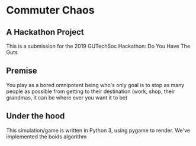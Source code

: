 # Commuter Chaos
## A Hackathon Project
This is a submission for the 2019 GUTechSoc Hackathon: Do You Have The Guts

## Premise
You play as a bored omnipotent being who's only goal is to stop as many people as
possible from getting to their destination (work, shop, their grandmas, it can be
where ever you want it to be)

## Under the hood
This simulation/game is written in Python 3, using pygame to render. We've implemented the boids algorithm  
